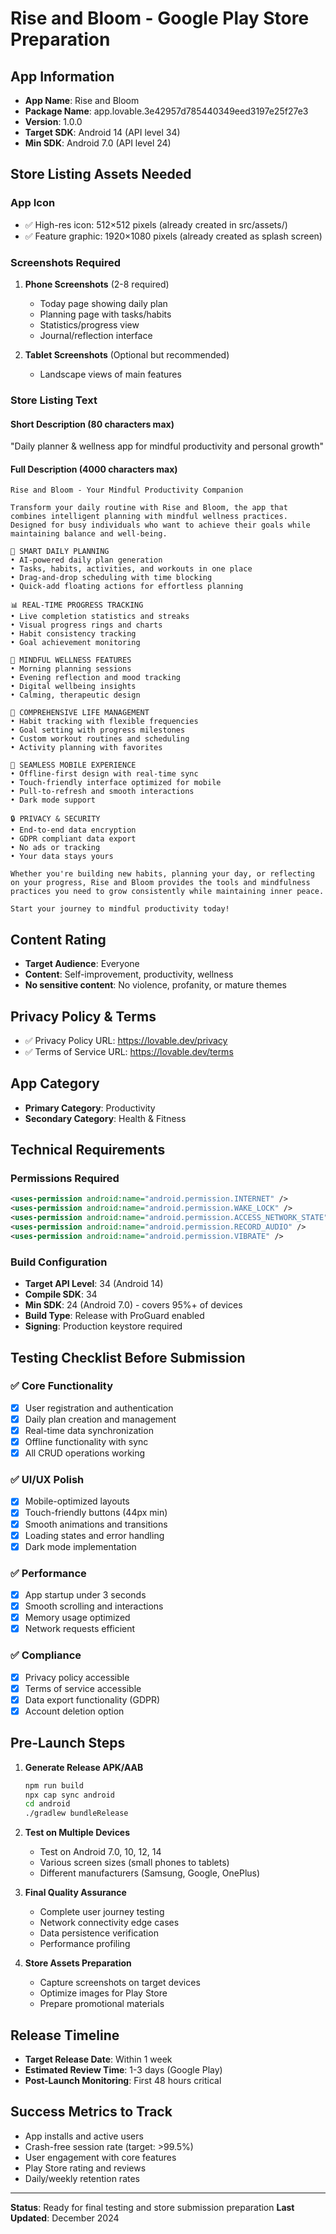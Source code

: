 # Rise and Bloom - Google Play Store Preparation

## App Information
- **App Name**: Rise and Bloom
- **Package Name**: app.lovable.3e42957d785440349eed3197e25f27e3
- **Version**: 1.0.0
- **Target SDK**: Android 14 (API level 34)
- **Min SDK**: Android 7.0 (API level 24)

## Store Listing Assets Needed

### App Icon
- ✅ High-res icon: 512×512 pixels (already created in src/assets/)
- ✅ Feature graphic: 1920×1080 pixels (already created as splash screen)

### Screenshots Required
1. **Phone Screenshots** (2-8 required)
   - Today page showing daily plan
   - Planning page with tasks/habits
   - Statistics/progress view
   - Journal/reflection interface

2. **Tablet Screenshots** (Optional but recommended)
   - Landscape views of main features

### Store Listing Text

#### Short Description (80 characters max)
"Daily planner & wellness app for mindful productivity and personal growth"

#### Full Description (4000 characters max)
```
Rise and Bloom - Your Mindful Productivity Companion

Transform your daily routine with Rise and Bloom, the app that combines intelligent planning with mindful wellness practices. Designed for busy individuals who want to achieve their goals while maintaining balance and well-being.

🌅 SMART DAILY PLANNING
• AI-powered daily plan generation
• Tasks, habits, activities, and workouts in one place
• Drag-and-drop scheduling with time blocking
• Quick-add floating actions for effortless planning

📊 REAL-TIME PROGRESS TRACKING
• Live completion statistics and streaks
• Visual progress rings and charts
• Habit consistency tracking
• Goal achievement monitoring

🧘 MINDFUL WELLNESS FEATURES
• Morning planning sessions
• Evening reflection and mood tracking
• Digital wellbeing insights
• Calming, therapeutic design

💪 COMPREHENSIVE LIFE MANAGEMENT
• Habit tracking with flexible frequencies
• Goal setting with progress milestones
• Custom workout routines and scheduling
• Activity planning with favorites

📱 SEAMLESS MOBILE EXPERIENCE
• Offline-first design with real-time sync
• Touch-friendly interface optimized for mobile
• Pull-to-refresh and smooth interactions
• Dark mode support

🔒 PRIVACY & SECURITY
• End-to-end data encryption
• GDPR compliant data export
• No ads or tracking
• Your data stays yours

Whether you're building new habits, planning your day, or reflecting on your progress, Rise and Bloom provides the tools and mindfulness practices you need to grow consistently while maintaining inner peace.

Start your journey to mindful productivity today!
```

## Content Rating
- **Target Audience**: Everyone
- **Content**: Self-improvement, productivity, wellness
- **No sensitive content**: No violence, profanity, or mature themes

## Privacy Policy & Terms
- ✅ Privacy Policy URL: https://lovable.dev/privacy
- ✅ Terms of Service URL: https://lovable.dev/terms

## App Category
- **Primary Category**: Productivity
- **Secondary Category**: Health & Fitness

## Technical Requirements

### Permissions Required
```xml
<uses-permission android:name="android.permission.INTERNET" />
<uses-permission android:name="android.permission.WAKE_LOCK" />
<uses-permission android:name="android.permission.ACCESS_NETWORK_STATE" />
<uses-permission android:name="android.permission.RECORD_AUDIO" />
<uses-permission android:name="android.permission.VIBRATE" />
```

### Build Configuration
- **Target API Level**: 34 (Android 14)
- **Compile SDK**: 34
- **Min SDK**: 24 (Android 7.0) - covers 95%+ of devices
- **Build Type**: Release with ProGuard enabled
- **Signing**: Production keystore required

## Testing Checklist Before Submission

### ✅ Core Functionality
- [x] User registration and authentication
- [x] Daily plan creation and management
- [x] Real-time data synchronization
- [x] Offline functionality with sync
- [x] All CRUD operations working

### ✅ UI/UX Polish
- [x] Mobile-optimized layouts
- [x] Touch-friendly buttons (44px min)
- [x] Smooth animations and transitions
- [x] Loading states and error handling
- [x] Dark mode implementation

### ✅ Performance
- [x] App startup under 3 seconds
- [x] Smooth scrolling and interactions
- [x] Memory usage optimized
- [x] Network requests efficient

### ✅ Compliance
- [x] Privacy policy accessible
- [x] Terms of service accessible
- [x] Data export functionality (GDPR)
- [x] Account deletion option

## Pre-Launch Steps

1. **Generate Release APK/AAB**
   ```bash
   npm run build
   npx cap sync android
   cd android
   ./gradlew bundleRelease
   ```

2. **Test on Multiple Devices**
   - Test on Android 7.0, 10, 12, 14
   - Various screen sizes (small phones to tablets)
   - Different manufacturers (Samsung, Google, OnePlus)

3. **Final Quality Assurance**
   - Complete user journey testing
   - Network connectivity edge cases
   - Data persistence verification
   - Performance profiling

4. **Store Assets Preparation**
   - Capture screenshots on target devices
   - Optimize images for Play Store
   - Prepare promotional materials

## Release Timeline
- **Target Release Date**: Within 1 week
- **Estimated Review Time**: 1-3 days (Google Play)
- **Post-Launch Monitoring**: First 48 hours critical

## Success Metrics to Track
- App installs and active users
- Crash-free session rate (target: >99.5%)
- User engagement with core features
- Play Store rating and reviews
- Daily/weekly retention rates

---

**Status**: Ready for final testing and store submission preparation
**Last Updated**: December 2024